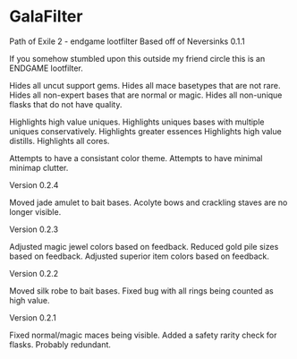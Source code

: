 # GalaFilter
Path of Exile 2 - endgame lootfilter
Based off of Neversinks 0.1.1

If you somehow stumbled upon this outside my friend circle this is an ENDGAME lootfilter.

Hides all uncut support gems.
Hides all mace basetypes that are not rare.
Hides all non-expert bases that are normal or magic.
Hides all non-unique flasks that do not have quality.

Highlights high value uniques.
Highlights uniques bases with multiple uniques conservatively.
Highlights greater essences
Highlights high value distills.
Highlights all cores.

Attempts to have a consistant color theme.
Attempts to have minimal minimap clutter.

Version 0.2.4

Moved jade amulet to bait bases.
Acolyte bows and crackling staves are no longer visible.

Version 0.2.3

Adjusted magic jewel colors based on feedback.
Reduced gold pile sizes based on feedback.
Adjusted superior item colors based on feedback.

Version 0.2.2

Moved silk robe to bait bases.
Fixed bug with all rings being counted as high value.

Version 0.2.1

Fixed normal/magic maces being visible.
Added a safety rarity check for flasks. Probably redundant.
